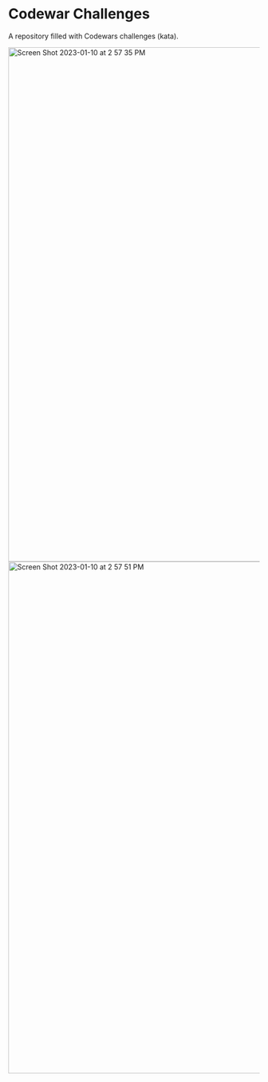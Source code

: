 <h1>Codewar Challenges </h1>

A repository filled with Codewars challenges (kata).

<img width="1029" alt="Screen Shot 2023-01-10 at 2 57 35 PM" src="https://user-images.githubusercontent.com/94942403/211680686-3ee484ea-7282-4caf-b9ad-66c1eeb657a6.png">

<img width="1024" alt="Screen Shot 2023-01-10 at 2 57 51 PM" src="https://user-images.githubusercontent.com/94942403/211680715-480b7f4f-fde4-45cd-a0ed-54f8abc75884.png">

